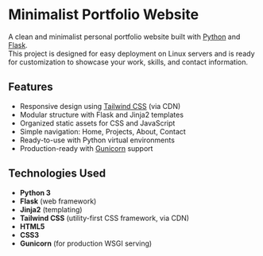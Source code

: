 # Minimalist Portfolio Website

A clean and minimalist personal portfolio website built with [Python](https://www.python.org/) and [Flask](https://flask.palletsprojects.com/).  
This project is designed for easy deployment on Linux servers and is ready for customization to showcase your work, skills, and contact information.

## Features

- Responsive design using [Tailwind CSS](https://tailwindcss.com/) (via CDN)
- Modular structure with Flask and Jinja2 templates
- Organized static assets for CSS and JavaScript
- Simple navigation: Home, Projects, About, Contact
- Ready-to-use with Python virtual environments
- Production-ready with [Gunicorn](https://gunicorn.org/) support

## Technologies Used

- **Python 3**
- **Flask** (web framework)
- **Jinja2** (templating)
- **Tailwind CSS** (utility-first CSS framework, via CDN)
- **HTML5**
- **CSS3**
- **Gunicorn** (for production WSGI serving)